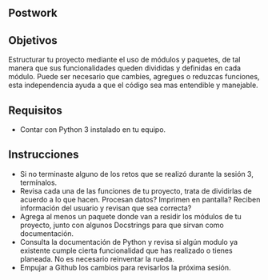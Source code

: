 ## Postwork

## Objetivos

Estructurar tu proyecto mediante el uso de módulos y paquetes, de tal manera que sus funcionalidades queden divididas y definidas en cada módulo. Puede ser necesario que cambies, agregues o reduzcas funciones, esta independencia ayuda a que el código sea mas entendible y manejable.

## Requisitos
* Contar con Python 3 instalado en tu equipo. 

## Instrucciones

* Si no terminaste alguno de los retos que se realizó durante la sesión 3, termínalos.
* Revisa cada una de las funciones de tu proyecto, trata de dividirlas de acuerdo a lo que hacen. Procesan datos? Imprimen en pantalla? Reciben información del usuario y revisan que sea correcta?
* Agrega al menos un paquete donde van a residir los módulos de tu proyecto, junto con algunos Docstrings para que sirvan como documentación. 
* Consulta la documentación de Python y revisa si algún modulo ya existente cumple cierta funcionalidad que has realizado o tienes planeada. No es necesario reinventar la rueda.
* Empujar a Github los cambios para revisarlos la próxima sesión.
